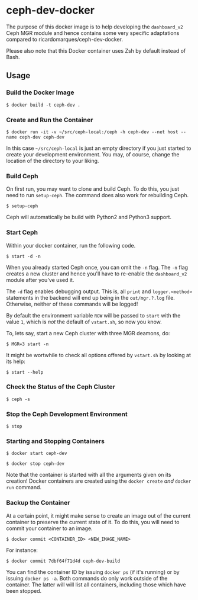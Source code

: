 # ceph-dev-docker

The purpose of this docker image is to help developing the `dashboard_v2` Ceph
MGR module and hence contains some very specific adaptations compared to
ricardomarques/ceph-dev-docker.

Please also note that this Docker container uses Zsh by default instead of
Bash.

## Usage

### Build the Docker Image

    $ docker build -t ceph-dev .

### Create and Run the Container

    $ docker run -it -v ~/src/ceph-local:/ceph -h ceph-dev --net host --name ceph-dev ceph-dev

In this case `~/src/ceph-local` is just an empty directory if you just started
to create your development environment.  You may, of course, change the
location of the directory to your liking.

### Build Ceph

On first run, you may want to clone and build Ceph.  To do this, you just need
to run `setup-ceph`.  The command does also work for rebuilding Ceph.

    $ setup-ceph

Ceph will automatically be build with Python2 and Python3 support.

### Start Ceph

Within your docker container, run the following code.

    $ start -d -n

When you already started Ceph once, you can omit the `-n` flag.  The `-n` flag
creates a new cluster and hence you'll have to re-enable the `dashboard_v2`
module after you've used it.

The `-d` flag enables debugging output.  This is, all `print` and
`logger.<method>` statements in the backend will end up being in the
`out/mgr.?.log` file.  Otherwise, neither of these commands will be logged!

By default the environment variable `RGW` will be passed to `start` with the
value `1`, which is *not* the default of `vstart.sh`, so now you know.

To, lets say, start a new Ceph cluster with three MGR deamons, do:

    $ MGR=3 start -n

It might be wortwhile to check all options offered by `vstart.sh` by looking at its help:

    $ start --help

### Check the Status of the Ceph Cluster

    $ ceph -s

### Stop the Ceph Development Environment

    $ stop

### Starting and Stopping Containers

    $ docker start ceph-dev

    $ docker stop ceph-dev

Note that the container is started with all the arguments given on its
creation! Docker containers are created using the `docker create` *and* `docker
run` command.

### Backup the Container

At a certain point, it might make sense to create an image out of the current
container to preserve the current state of it.  To do this, you will need to
commit your container to an image.

    $ docker commit <CONTAINER_ID> <NEW_IMAGE_NAME>

For instance:

    $ docker commit 7dbf64f71d4d ceph-dev-build

You can find the container ID by issuing `docker ps` (if it's running) or by
issuing `docker ps -a`.  Both commands do only work outside of the container.
The latter will will list all containers, including those which have been
stopped.

